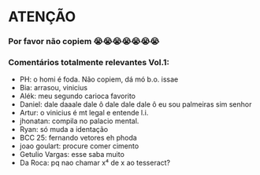 # ATENÇÃO
### Por favor não copiem 😭😭😭😭😭😭😭

### Comentários totalmente relevantes Vol.1:
- PH: o homi é foda. Não copiem, dá mó b.o. issae
- Bia: arrasou, vinicius
- Alék: meu segundo carioca favorito
- Daniel: dale daaale dale ô dale dale dale ô eu sou palmeiras sim senhor
- Artur: o vinicius é mt legal e entende l.i.
- jhonatan: compila no palacio mental.
- Ryan: só muda a identação
- BCC 25: fernando vetores eh phoda
- joao goulart: procure comer cimento
- Getulio Vargas: esse saba muito
- Da Roca: pq nao chamar x⁴ de x ao tesseract?
